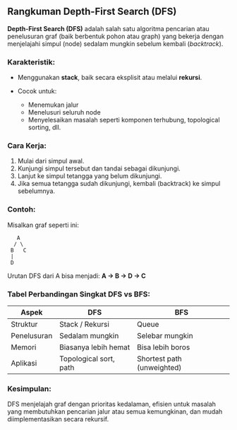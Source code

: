 ## Rangkuman Depth-First Search (DFS)

**Depth-First Search (DFS)** adalah salah satu algoritma pencarian atau penelusuran graf (baik berbentuk pohon atau graph) yang bekerja dengan menjelajahi simpul (node) sedalam mungkin sebelum kembali (*backtrack*).

### Karakteristik:

* Menggunakan **stack**, baik secara eksplisit atau melalui **rekursi**.
* Cocok untuk:

  * Menemukan jalur
  * Menelusuri seluruh node
  * Menyelesaikan masalah seperti komponen terhubung, topological sorting, dll.

### Cara Kerja:

1. Mulai dari simpul awal.
2. Kunjungi simpul tersebut dan tandai sebagai dikunjungi.
3. Lanjut ke simpul tetangga yang belum dikunjungi.
4. Jika semua tetangga sudah dikunjungi, kembali (backtrack) ke simpul sebelumnya.

### Contoh:

Misalkan graf seperti ini:

```
   A
  / \
 B   C
 |
 D
```

Urutan DFS dari A bisa menjadi:
**A → B → D → C**

### Tabel Perbandingan Singkat DFS vs BFS:

| Aspek       | DFS                    | BFS                        |
| ----------- | ---------------------- | -------------------------- |
| Struktur    | Stack / Rekursi        | Queue                      |
| Penelusuran | Sedalam mungkin        | Selebar mungkin            |
| Memori      | Biasanya lebih hemat   | Bisa lebih boros           |
| Aplikasi    | Topological sort, path | Shortest path (unweighted) |

### Kesimpulan:

DFS menjelajah graf dengan prioritas kedalaman, efisien untuk masalah yang membutuhkan pencarian jalur atau semua kemungkinan, dan mudah diimplementasikan secara rekursif.